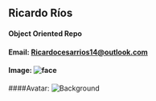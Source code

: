 ## Ricardo Ríos
#### Object Oriented Repo 
#### Email: Ricardocesarrios14@outlook.com
#### Image: ![face](https://user-images.githubusercontent.com/98514621/204517074-85eea7d8-1a5a-4000-ae9c-d2b38ff8a915.png)
####Avatar: ![Background](https://user-images.githubusercontent.com/98514621/204517217-14f7a733-3307-4c02-9999-9d76c5335077.jpg)


